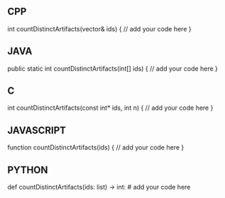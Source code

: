 ## CPP

int countDistinctArtifacts(vector<int>& ids) {
    // add your code here
}

## JAVA

public static int countDistinctArtifacts(int[] ids) {
    // add your code here
}

## C

int countDistinctArtifacts(const int* ids, int n) {
    // add your code here
}

## JAVASCRIPT

function countDistinctArtifacts(ids) {
    // add your code here
}

## PYTHON

def countDistinctArtifacts(ids: list) -> int:
    # add your code here